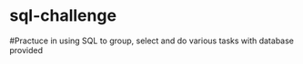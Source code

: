 # sql-challenge


#Practuce in using SQL to group, select and do various tasks with database provided
